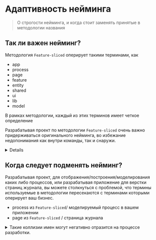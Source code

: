 # Адаптивность нейминга
> О строгости нейминга, и когда стоит заменять принятые в методологии названия

## Так ли важен нейминг?

Методология `Feature-sliced` оперирует такими терминами, как 
 - app
 - process
 - page
 - feature
 - entity
 - shared
 - ui
 - lib  
 - model
<!-- Что-то еще?  -->

В рамках методологии, каждый из этих терминов имеет четкое определение <!-- TODO: добавить ссылку на глоссарий -->

Разрабатывая проект по методологии `Feature-sliced` очень важно придерживаться оригинального нейминга, во избежание недопонимания как внутри команды, так и снаружи. 
<details>

- Если на проект приходит новый разработчик знакомый с методологией, он должен видеть уже знакомые ему термины
- Обращаясь за помощью в комьюнити, вы скорее получите ответ на ваш вопрос, если будете использовать туже терминологию
</details>

##  Когда следует подменять нейминг?
Разрабатывая проект, для отображения/построения/моделирования каких либо процессов, или разрабатывая приложение для верстки страниц журнала, вы можете столкнуться с проблемой, что термины используемые в методологии пересекаются с терминами которыми оперирует ваш бизнес.

- process из `Feature-sliced`/ моделируемый процесс в вашем приложении
- page из `Feature-sliced` / страница журнала
<!-- подумать над примерами для других терминов
  пример как 
 - модель из `Feature-sliced` / 3D модель в редакторе
 Но кажется что слишком натянуто
-->  

<details>
    <summary>Такие коллизии имен могут негативно отразится на процессе разработки.</summary>

- Разработчик видя слово `процесс` в коде, будет тратить лишнее время на понимание, о каком процессе идет речь

- Общаясь внутри команды разработчиков, говоря слово `процесс`, все участники разговора должны четко понимать о чем идет речь, о процессе как бизнес сущности или о процессе из `Feature-sliced`.
  
- Общаясь с бизнесом, разработчики иногда употребляют технические термины с которыми бизнес не знаком. Так разработчик, употребив термин `процесс`, имея в виду процесс из `Feature-sliced`, внесет непонимание в разговор, что может потребовать дополнительного времени на разъяснение
</details>

<!-- TODO: добавить ссылку на документацию тулинга / пункт адаптация нейминга -->
